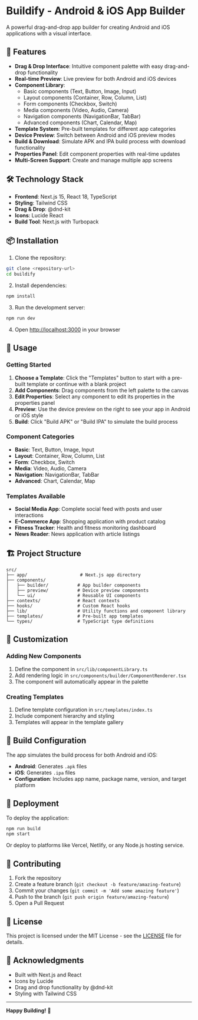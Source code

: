 # Buildify - Android & iOS App Builder

A powerful drag-and-drop app builder for creating Android and iOS applications with a visual interface.

## 🚀 Features

- **Drag & Drop Interface**: Intuitive component palette with easy drag-and-drop functionality
- **Real-time Preview**: Live preview for both Android and iOS devices
- **Component Library**: 
  - Basic components (Text, Button, Image, Input)
  - Layout components (Container, Row, Column, List)
  - Form components (Checkbox, Switch)
  - Media components (Video, Audio, Camera)
  - Navigation components (NavigationBar, TabBar)
  - Advanced components (Chart, Calendar, Map)
- **Template System**: Pre-built templates for different app categories
- **Device Preview**: Switch between Android and iOS preview modes
- **Build & Download**: Simulate APK and IPA build process with download functionality
- **Properties Panel**: Edit component properties with real-time updates
- **Multi-Screen Support**: Create and manage multiple app screens

## 🛠️ Technology Stack

- **Frontend**: Next.js 15, React 18, TypeScript
- **Styling**: Tailwind CSS
- **Drag & Drop**: @dnd-kit
- **Icons**: Lucide React
- **Build Tool**: Next.js with Turbopack

## 📦 Installation

1. Clone the repository:
```bash
git clone <repository-url>
cd buildify
```

2. Install dependencies:
```bash
npm install
```

3. Run the development server:
```bash
npm run dev
```

4. Open [http://localhost:3000](http://localhost:3000) in your browser

## 🎯 Usage

### Getting Started

1. **Choose a Template**: Click the "Templates" button to start with a pre-built template or continue with a blank project
2. **Add Components**: Drag components from the left palette to the canvas
3. **Edit Properties**: Select any component to edit its properties in the properties panel
4. **Preview**: Use the device preview on the right to see your app in Android or iOS style
5. **Build**: Click "Build APK" or "Build IPA" to simulate the build process

### Component Categories

- **Basic**: Text, Button, Image, Input
- **Layout**: Container, Row, Column, List
- **Form**: Checkbox, Switch
- **Media**: Video, Audio, Camera
- **Navigation**: NavigationBar, TabBar
- **Advanced**: Chart, Calendar, Map

### Templates Available

- **Social Media App**: Complete social feed with posts and user interactions
- **E-Commerce App**: Shopping application with product catalog
- **Fitness Tracker**: Health and fitness monitoring dashboard
- **News Reader**: News application with article listings

## 🏗️ Project Structure

```
src/
├── app/                    # Next.js app directory
├── components/
│   ├── builder/           # App builder components
│   ├── preview/           # Device preview components
│   └── ui/                # Reusable UI components
├── contexts/              # React contexts
├── hooks/                 # Custom React hooks
├── lib/                   # Utility functions and component library
├── templates/             # Pre-built app templates
└── types/                 # TypeScript type definitions
```

## 🎨 Customization

### Adding New Components

1. Define the component in `src/lib/componentLibrary.ts`
2. Add rendering logic in `src/components/builder/ComponentRenderer.tsx`
3. The component will automatically appear in the palette

### Creating Templates

1. Define template configuration in `src/templates/index.ts`
2. Include component hierarchy and styling
3. Templates will appear in the template gallery

## 🔧 Build Configuration

The app simulates the build process for both Android and iOS:

- **Android**: Generates `.apk` files
- **iOS**: Generates `.ipa` files
- **Configuration**: Includes app name, package name, version, and target platform

## 🚀 Deployment

To deploy the application:

```bash
npm run build
npm start
```

Or deploy to platforms like Vercel, Netlify, or any Node.js hosting service.

## 🤝 Contributing

1. Fork the repository
2. Create a feature branch (`git checkout -b feature/amazing-feature`)
3. Commit your changes (`git commit -m 'Add some amazing feature'`)
4. Push to the branch (`git push origin feature/amazing-feature`)
5. Open a Pull Request

## 📝 License

This project is licensed under the MIT License - see the [LICENSE](LICENSE) file for details.

## 🙏 Acknowledgments

- Built with Next.js and React
- Icons by Lucide
- Drag and drop functionality by @dnd-kit
- Styling with Tailwind CSS

---

**Happy Building!** 🎉
